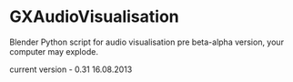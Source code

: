 GXAudioVisualisation
====================

Blender Python script for audio visualisation
pre beta-alpha version, your computer may explode.

current version - 0.31
16.08.2013
